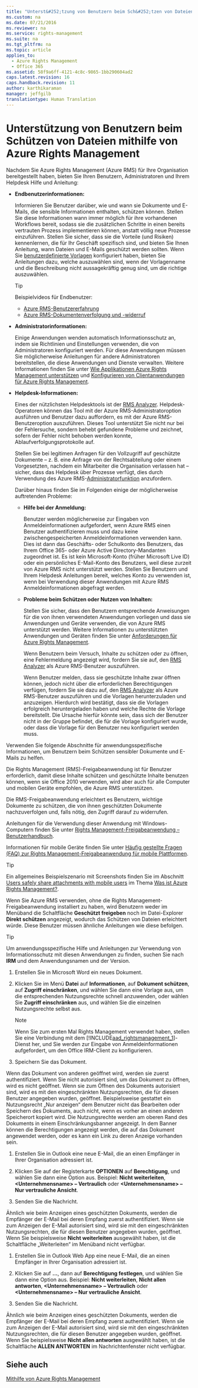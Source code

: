 ```yaml
---
title: "Unterst&#252;tzung von Benutzern beim Sch&#252;tzen von Dateien mithilfe von Azure Rights Management"
ms.custom: na
ms.date: 07/21/2016
ms.reviewer: na
ms.service: rights-management
ms.suite: na
ms.tgt_pltfrm: na
ms.topic: article
applies_to: 
  - Azure Rights Management
  - Office 365
ms.assetid: 58f9a6ff-4121-4c8c-9865-1bb290604ad2
caps.latest.revision: 16
caps.handback.revision: 11
author: karthikaraman
manager: jeffgilb
translationtype: Human Translation
---
```

# Unterst&#252;tzung von Benutzern beim Sch&#252;tzen von Dateien mithilfe von Azure Rights Management
Nachdem Sie Azure Rights Management (Azure RMS) für Ihre Organisation bereitgestellt haben, bieten Sie Ihren Benutzern, Administratoren und Ihrem Helpdesk Hilfe und Anleitung:

- **Endbenutzerinformationen:**

   Informieren Sie Benutzer darüber, wie und wann sie Dokumente und E-Mails, die sensible Informationen enthalten, schützen können. Stellen Sie diese Informationen wann immer möglich für ihre vorhandenen Workflows bereit, sodass sie die zusätzlichen Schritte in einen bereits vertrauten Prozess implementieren können, anstatt völlig neue Prozesse einzuführen. Stellen Sie sicher, dass sie die Vorteile (und Risiken) kennenlernen, die für Ihr Geschäft spezifisch sind, und bieten Sie Ihnen Anleitung, wann Dateien und E-Mails geschützt werden sollten. Wenn Sie [benutzerdefinierte Vorlagen](http://technet.microsoft.com/library/dn642472.aspx) konfiguriert haben, bieten Sie Anleitungen dazu, welche auszuwählen sind, wenn der Vorlagenname und die Beschreibung nicht aussagekräftig genug sind, um die richtige auszuwählen.

   > [!TIP]
   >    Beispielvideos für Endbenutzer:
   > 
   >    - [Azure RMS-Benutzererfahrung](http://channel9.msdn.com/Series/Information-Protection/Azure-RMS-user-experience)
   >    - [Azure RMS-Dokumentenverfolgung und -widerruf](http://channel9.msdn.com/Series/Information-Protection/Azure-RMS-Document-Tracking-and-Revocation)

- **Administratorinformationen:**

   Einige Anwendungen wenden automatisch Informationsschutz an, indem sie Richtlinien und Einstellungen verwenden, die von Administratoren konfiguriert werden. Für diese Anwendungen müssen Sie möglicherweise Anleitungen für andere Administratoren bereitstellen, die diese Anwendungen und Dienste verwalten. Weitere Informationen finden Sie unter [Wie Applikationen Azure Rights Management unterstützen](../../ems/AADRightsMgmt/How-Applications-Support-Azure-Rights-Management.md) und [Konfigurieren von Clientanwendungen für Azure Rights Management](../../ems/AADRightsMgmt/Configuring-Applications-for-Azure-Rights-Management.md).

- **Helpdesk-Informationen:**

   Eines der nützlichsten Helpdesktools ist der [RMS Analyzer](https://www.microsoft.com/en-us/download/details.aspx?id=46437).   Helpdesk-Operatoren können das Tool mit der Azure RMS-Administratoroption ausführen und Benutzer dazu auffordern, es mit der Azure RMS-Benutzeroption auszuführen. Dieses Tool unterstützt Sie nicht nur bei der Fehlersuche, sondern behebt gefundene Probleme und zeichnet, sofern der Fehler nicht behoben werden konnte, Ablaufverfolgungsprotokolle auf.

   Stellen Sie bei legitimen Anfragen für den Vollzugriff auf geschützte Dokumente – z. B. eine Anfrage von der Rechtsabteilung oder einem Vorgesetzten, nachdem ein Mitarbeiter die Organisation verlassen hat – sicher, dass das Helpdesk über Prozesse verfügt, dies durch Verwendung des Azure RMS-[Administratorfunktion](https://technet.microsoft.com/en-us/library/mt147272.aspx) anzufordern.

   Darüber hinaus finden Sie im Folgenden einige der möglicherweise auftretenden Probleme:

   - **Hilfe bei der Anmeldung:**

      Benutzer werden möglicherweise zur Eingaben von Anmeldeinformationen aufgefordert, wenn Azure RMS einen Benutzer authentifizieren muss und dazu keine zwischengespeicherten Anmeldeinformationen verwenden kann. Dies ist dann das Geschäfts- oder Schulkonto des Benutzers, das Ihrem Office 365- oder Azure Active Directory-Mandanten zugeordnet ist. Es ist kein Microsoft-Konto (früher Microsoft Live ID) oder ein persönliches E-Mail-Konto des Benutzers, weil diese zurzeit von Azure RMS nicht unterstützt werden. Stellen Sie Benutzern und Ihrem Helpdesk Anleitungen bereit, welches Konto zu verwenden ist, wenn bei Verwendung dieser Anwendungen mit Azure RMS Anmeldeinformationen abgefragt werden.

   - **Probleme beim Schützen oder Nutzen von Inhalten:**

      Stellen Sie sicher, dass den Benutzern entsprechende Anweisungen für die von ihnen verwendeten Anwendungen vorliegen und dass sie Anwendungen und Geräte verwenden, die von Azure RMS unterstützt werden. Weitere Informationen zu unterstützten Anwendungen und Geräten finden Sie unter [Anforderungen für Azure Rights Management](../../ems/AADRightsMgmt/Requirements-for-Azure-Rights-Management.md).

      Wenn Benutzern beim Versuch, Inhalte zu schützen oder zu öffnen, eine Fehlermeldung angezeigt wird, fordern Sie sie auf, den [RMS Analyzer](https://www.microsoft.com/en-us/download/details.aspx?id=46437) als Azure RMS-Benutzer auszuführen.

      Wenn Benutzer melden, dass sie geschützte Inhalte zwar öffnen können, jedoch nicht über die erforderlichen Berechtigungen verfügen, fordern Sie sie dazu auf, den [RMS Analyzer](https://www.microsoft.com/en-us/download/details.aspx?id=46437) als Azure RMS-Benutzer auszuführen und die Vorlagen herunterzuladen und anzuzeigen. Hierdurch wird bestätigt, dass sie die Vorlagen erfolgreich heruntergeladen haben und welche Rechte die Vorlage bereitstellt. Die Ursache hierfür könnte sein, dass sich der Benutzer nicht in der Gruppe befindet, die für die Vorlage konfiguriert wurde, oder dass die Vorlage für den Benutzer neu konfiguriert werden muss.

Verwenden Sie folgende Abschnitte für anwendungsspezifische Informationen, um Benutzern beim Schützen sensibler Dokumente und E-Mails zu helfen.

Die Rights Management (RMS)-Freigabeanwendung ist für Benutzer erforderlich, damit diese Inhalte schützen und geschützte Inhalte benutzen können, wenn sie Office 2010 verwenden, wird aber auch für alle Computer und mobilen Geräte empfohlen, die Azure RMS unterstützen.

Die RMS-Freigabeanwendung erleichtert es Benutzern, wichtige Dokumente zu schützen, die von ihnen geschützten Dokumente nachzuverfolgen und, falls nötig, den Zugriff darauf zu widerrufen.

Anleitungen für die Verwendung dieser Anwendung mit Windows-Computern finden Sie unter [Rights Management-Freigabeanwendung – Benutzerhandbuch](http://technet.microsoft.com/library/dn339006.aspx).

Informationen für mobile Geräte finden Sie unter [Häufig gestellte Fragen (FAQ) zur Rights Management-Freigabeanwendung für mobile Plattformen](http://technet.microsoft.com/dn451248).

> [!TIP]
> Ein allgemeines Beispielszenario mit Screenshots finden Sie im Abschnitt [Users safely share attachments with mobile users](../../ems/AADRightsMgmt/What-is-Azure-Rights-Management-.md#BKMK_Example_SharingApp) im Thema [Was ist Azure Rights Management?](../../ems/AADRightsMgmt/What-is-Azure-Rights-Management-.md).

Wenn Sie Azure RMS verwenden, ohne die Rights Management-Freigabeanwendung installiert zu haben, wird Benutzern weder im Menüband die Schaltfläche **Geschützt freigeben** noch im Datei-Explorer **Direkt schützen** angezeigt, wodurch das Schützen von Dateien erleichtert würde. Diese Benutzer müssen ähnliche Anleitungen wie diese befolgen.

> [!TIP]
> Um anwendungsspezifische Hilfe und Anleitungen zur Verwendung von Informationsschutz mit diesen Anwendungen zu finden, suchen Sie nach **IRM** und dem Anwendungsnamen und der Version.

1. Erstellen Sie in Microsoft Word ein neues Dokument.

2. Klicken Sie im Menü **Datei** auf **Informationen**, auf **Dokument schützen**, auf **Zugriff einschränken**, und wählen Sie dann eine Vorlage aus, um die entsprechenden Nutzungsrechte schnell anzuwenden, oder wählen Sie **Zugriff einschränken** aus, und wählen Sie die einzelnen Nutzungsrechte selbst aus.

   > [!NOTE]
   >    Wenn Sie zum ersten Mal Rights Management verwendet haben, stellen Sie eine Verbindung mit dem [!INCLUDE[aad_rightsmanagement_1](../../ems/AADRightsMgmt/includes/aad_rightsmanagement_1_md.md)]-Dienst her, und Sie werden zur Eingabe von Anmeldeinformationen aufgefordert, um den Office IRM-Client zu konfigurieren.

3. Speichern Sie das Dokument.

Wenn das Dokument von anderen geöffnet wird, werden sie zuerst authentifiziert. Wenn Sie nicht autorisiert sind, um das Dokument zu öffnen, wird es nicht geöffnet. Wenn sie zum Öffnen des Dokuments autorisiert sind, wird es mit den eingeschränkten Nutzungsrechten, die für diesen Benutzer angegeben wurden, geöffnet. Beispielsweise gestattet ein Nutzungsrecht „Nur anzeigen“ dem Benutzer nicht das Bearbeiten oder Speichern des Dokuments, auch nicht, wenn es vorher an einen anderen Speicherort kopiert wird. Die Nutzungsrechte werden am oberen Rand des Dokuments in einem Einschränkungsbanner angezeigt. In dem Banner können die Berechtigungen angezeigt werden, die auf das Dokument angewendet werden, oder es kann ein Link zu deren Anzeige vorhanden sein.

1. Erstellen Sie in Outlook eine neue E-Mail, die an einen Empfänger in Ihrer Organisation adressiert ist.

2. Klicken Sie auf der Registerkarte **OPTIONEN** auf **Berechtigung**, und wählen Sie dann eine Option aus. Beispiel: **Nicht weiterleiten**, **&lt;Unternehmensname&gt; – Vertraulich** oder **&lt;Unternehmensname&gt; – Nur vertrauliche Ansicht**.

3. Senden Sie die Nachricht.

Ähnlich wie beim Anzeigen eines geschützten Dokuments, werden die Empfänger der E-Mail bei deren Empfang zuerst authentifiziert. Wenn sie zum Anzeigen der E-Mail autorisiert sind, wird sie mit den eingeschränkten Nutzungsrechten, die für diesen Benutzer angegeben wurden, geöffnet. Wenn Sie beispielsweise **Nicht weiterleiten** ausgewählt haben, ist die Schaltfläche „Weiterleiten“ im Menüband nicht verfügbar.

1. Erstellen Sie in Outlook Web App eine neue E-Mail, die an einen Empfänger in Ihrer Organisation adressiert ist.

2. Klicken Sie auf **...**, dann auf **Berechtigung festlegen**, und wählen Sie dann eine Option aus. Beispiel: **Nicht weiterleiten**, **Nicht allen antworten**, **&lt;Unternehmensname&gt; – Vertraulich** oder **&lt;Unternehmensname&gt; – Nur vertrauliche Ansicht**.

3. Senden Sie die Nachricht.

Ähnlich wie beim Anzeigen eines geschützten Dokuments, werden die Empfänger der E-Mail bei deren Empfang zuerst authentifiziert. Wenn sie zum Anzeigen der E-Mail autorisiert sind, wird sie mit den eingeschränkten Nutzungsrechten, die für diesen Benutzer angegeben wurden, geöffnet. Wenn Sie beispielsweise **Nicht allen antworten** ausgewählt haben, ist die Schaltfläche **ALLEN ANTWORTEN** im Nachrichtenfenster nicht verfügbar.

## Siehe auch
[Mithilfe von Azure Rights Management](../../ems/AADRightsMgmt/Using-Azure-Rights-Management.md)

